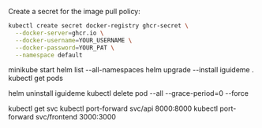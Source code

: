 Create a secret for the image pull policy:

```bash
kubectl create secret docker-registry ghcr-secret \
  --docker-server=ghcr.io \
  --docker-username=YOUR_USERNAME \
  --docker-password=YOUR_PAT \
  --namespace default
```

minikube start
helm list --all-namespaces
helm upgrade --install iguideme .
kubectl get pods

helm uninstall iguideme
kubectl delete pod --all --grace-period=0 --force

kubectl get svc
kubectl port-forward svc/api 8000:8000
kubectl port-forward svc/frontend 3000:3000